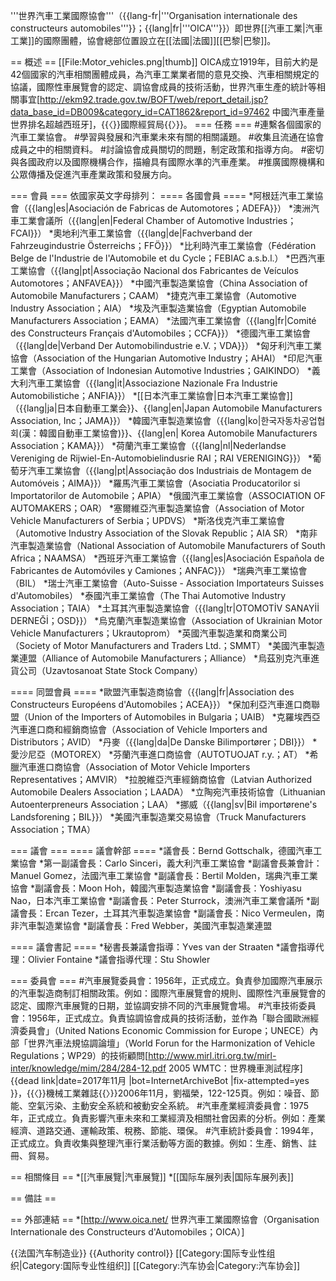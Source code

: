 '''世界汽車工業國際協會'''（{{lang-fr|'''Organisation internationale des constructeurs automobiles'''}}；{{lang|fr|'''OICA'''}}）即世界[[汽車工業|汽車工業]]的國際團體，協會總部位置設立在[[法國|法國]][[巴黎|巴黎]]。

== 概述 ==
[[File:Motor_vehicles.png|thumb]]
OICA成立1919年，目前大約是42個國家的汽車相關團體成員，為汽車工業業者間的意見交換、汽車相關規定的協議，國際性車展覽會的認定、調協會成員的技術活動，世界汽車生產的統計等相關事宜<ref>[http://ekm92.trade.gov.tw/BOFT/web/report_detail.jsp?data_base_id=DB009&category_id=CAT1862&report_id=97462 中國汽車產量世界排名超越西班牙]，{{〈}}國際經貿局{{〉}}</ref>。
=== 任務 ===
#連繫各個國家的汽車工業協會。
#學習與發展和汽車業未來有關的相關議題。 
#收集且流通在協會成員之中的相關資料。
#討論協會成員關切的問題，制定政策和指導方向。
#密切與各國政府以及國際機構合作，描繪具有國際水準的汽車產業。
#推廣國際機構和公眾傳播及促進汽車產業政策和發展方向。

=== 會員 ===
依國家英文字母排列：
==== 各國會員 ====
*阿根廷汽車工業協會（{{lang|es|Asociación de Fabricas de Automotores；ADEFA}}）
*澳洲汽車工業會議所（{{lang|en|Federal Chamber of Automotive Industries；FCAI}}）
*奧地利汽車工業協會（{{lang|de|Fachverband der Fahrzeugindustrie Österreichs；FFÖ}}）
*比利時汽車工業協會（Fédération Belge de l'Industrie de l'Automobile et du Cycle；FEBIAC a.s.b.l.）
*巴西汽車工業協會（{{lang|pt|Associação Nacional dos Fabricantes de Veículos Automotores；ANFAVEA}}）
*中國汽車製造業協會（China Association of Automobile Manufacturers；CAAM）
*捷克汽車工業協會（Automotive Industry Association；AIA）
*埃及汽車製造業協會（Egyptian Automobile Manufacturers Association；EAMA）
*法國汽車工業協會（{{lang|fr|Comité des Constructeurs Français d'Automobiles；CCFA}}）
*德國汽車工業協會（{{lang|de|Verband Der Automobilindustrie e.V.；VDA}}）
*匈牙利汽車工業協會（Association of the Hungarian Automotive Industry；AHAI）
*印尼汽車工業會（Association of Indonesian Automotive Industries；GAIKINDO）
*義大利汽車工業協會（{{lang|it|Associazione Nazionale Fra Industrie Automobilistiche；ANFIA}}）
*[[日本汽車工業協會|日本汽車工業協會]]（{{lang|ja|日本自動車工業会}}、{{lang|en|Japan Automobile Manufacturers Association, Inc；JAMA}}）
*韓國汽車製造業協會（{{lang|ko|한국자동차공업협회(漢：韓國自動車工業協會)}}、{{lang|en| Korea Automobile Manufacturers Association；KAMA}}）
*荷蘭汽車工業協會（{{lang|nl|Nederlandse Vereniging de Rijwiel-En-Automobielindusrie RAI；RAI VERENIGING}}）
*葡萄牙汽車工業協會（{{lang|pt|Associação dos Industriais de Montagem de Automóveis；AIMA}}）
*羅馬汽車工業協會（Asociatia Producatorilor si Importatorilor de Automobile；APIA）
*俄國汽車工業協會（ASSOCIATION OF AUTOMAKERS；OAR）
*塞爾維亞汽車製造業協會（Association of Motor Vehicle Manufacturers of Serbia；UPDVS）
*斯洛伐克汽車工業協會（Automotive Industry Association of the Slovak Republic；AIA SR）
*南非汽車製造業協會（National Association of Automobile Manufacturers of South Africa；NAAMSA）
*西班牙汽車工業協會（{{lang|es|Asociación Española de Fabricantes de Automóviles y Camiones；ANFAC}}）
*瑞典汽車工業協會（BIL）
*瑞士汽車工業協會（Auto-Suisse - Association Importateurs Suisses d'Automobiles）
*泰國汽車工業協會（The Thai Automotive Industry Association；TAIA）
*土耳其汽車製造業協會（{{lang|tr|OTOMOTİV SANAYİİ DERNEĞİ；OSD}}）
*烏克蘭汽車製造業協會（Association of Ukrainian Motor Vehicle Manufacturers；Ukrautoprom）
*英國汽車製造業和商業公司（Society of Motor Manufacturers and Traders Ltd.；SMMT）
*美國汽車製造業連盟（Alliance of Automobile Manufacturers；Alliance）
*烏茲別克汽車進貨公司（Uzavtosanoat State Stock Company）

==== 同盟會員 ====
*歐盟汽車製造商協會（{{lang|fr|Association des Constructeurs Européens d'Automobiles；ACEA}}）
*保加利亞汽車進口商聯盟（Union of the Importers of Automobiles in Bulgaria；UAIB）
*克羅埃西亞汽車進口商和經銷商協會（Association of Vehicle Importers and Distributors；AVID）
*丹麥（{{lang|da|De Danske Bilimportører；DBI}}）
*愛沙尼亞（MOTOREX）
*芬蘭汽車進口商協會（AUTOTUOJAT r.y.；AT）
*希臘汽車進口商協會（Association of Motor Vehicle Importers Representatives；AMVIR）
*拉脫維亞汽車經銷商協會（Latvian Authorized Automobile Dealers Association；LAADA）
*立陶宛汽車技術協會（Lithuanian Autoenterpreneurs Association；LAA）
*挪威（{{lang|sv|Bil importørene's Landsforening；BIL}}）
*美國汽車製造業交易協會（Truck Manufacturers Association；TMA）

=== 議會 ===
==== 議會幹部 ====
*議會長：Bernd Gottschalk，德國汽車工業協會
*第一副議會長：Carlo Sinceri，義大利汽車工業協會
*副議會長兼會計：Manuel Gomez，法國汽車工業協會
*副議會長：Bertil Molden，瑞典汽車工業協會
*副議會長：Moon Hoh，韓國汽車製造業協會
*副議會長：Yoshiyasu Nao，日本汽車工業協會
*副議會長：Peter Sturrock，澳洲汽車工業會議所
*副議會長：Ercan Tezer，土耳其汽車製造業協會
*副議會長：Nico Vermeulen，南非汽車製造業協會
*副議會長：Fred Webber，美國汽車製造業連盟

==== 議會書記 ====
*秘書長兼議會指導：Yves van der Straaten
*議會指導代理：Olivier Fontaine
*議會指導代理：Stu Showler

=== 委員會 ===
#汽車展覽委員會：1956年，正式成立。負責參加國際汽車展示的汽車製造商制訂相關政策。例如：國際汽車展覽會的規則、國際性汽車展覽會的認定、國際汽車展覽的日期，並協調安排不同的汽車展覽會場。
#汽車技術委員會：1956年，正式成立。負責協調協會成員的技術活動，並作為「聯合國歐洲經濟委員會」（United Nations Economic Commission for Europe；UNECE）內部「世界汽車法規協調論壇」（World Forun for the Harmonization of Vehicle Regulations；WP29）的技術顧問<ref>[http://www.mirl.itri.org.tw/mirl-inter/knowledge/mim/284/284-12.pdf 2005 WMTC：世界機車測試程序]{{dead link|date=2017年11月 |bot=InternetArchiveBot |fix-attempted=yes }}，{{〈}}機械工業雜誌{{〉}}2006年11月，劉福榮，122-125頁</ref>。例如：噪音、節能、空氣污染、主動安全系統和被動安全系統。
#汽車產業經濟委員會：1975年，正式成立。負責影響汽車未來和工業經濟及相關社會因素的分析。例如：產業經濟、道路交通、運輸政策、稅務、節能、環保。 
#汽車統計委員會：1994年，正式成立。負責收集與整理汽車行業活動等方面的數據。例如：生產、銷售、註冊、貿易。

== 相關條目 ==
*[[汽車展覽|汽車展覽]]
*[[国际车展列表|国际车展列表]]

== 備註 ==
<references/>

== 外部連結 ==
*[http://www.oica.net/ 世界汽車工業國際協會（Organisation Internationale des Constructeurs d'Automobiles；OICA）]

{{法国汽车制造业}}
{{Authority control}}
[[Category:国际专业性组织|Category:国际专业性组织]]
[[Category:汽车协会|Category:汽车协会]]